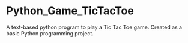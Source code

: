 # Python_Game_TicTacToe
A text-based python program to play a Tic Tac Toe game. 
Created as a basic Python programming project.  
